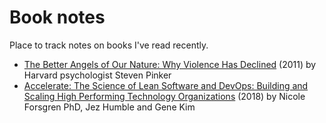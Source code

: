 # Book notes

Place to track notes on books I've read recently.

- [The Better Angels of Our Nature: Why Violence Has Declined](./books/the-better-angels-of-our-nature.md) (2011) by Harvard psychologist Steven Pinker
- [Accelerate: The Science of Lean Software and DevOps: Building and Scaling High Performing Technology Organizations](./books/accelerate-the-science-of-lean-software-and-devops.md) (2018) by Nicole Forsgren PhD, Jez Humble and Gene Kim